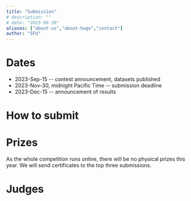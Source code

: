 ```yaml
---
title: "Submission"
# description: ""
# date: "2023-06-30"
aliases: ["about-us","about-hugo","contact"]
author: "SFU"
---
```



# Dates

- 2023-Sep-15 -- contest announcement, datasets published
- 2023-Nov-30, midnight Pacific Time -- submission deadline
- 2023-Dec-15 -- announcement of results

# How to submit

# Prizes

As the whole competition runs online, there will be no physical prizes this year. We will send certificates to
the top three submissions.

# Judges









<!-- <\!-- We will post the submission guidelines in May 2021, as we get closer to July-31 submission deadline. -\-> -->

<!-- We had seven submissions this year. All submissions were accepted to present at the 2021 SciVis Contest session at [IEEE -->
<!-- Vis](http://ieeevis.org/year/2021/welcome) on October 28<sup>th</sup>. After the session some of the submission details -->
<!-- and ideas will be revealed on this website. -->

<!-- ## Submission guidelines -->

<!-- The submission deadline was July 31<sup>st</sup>, 2021, 11:59pm Pacific Time (PDT). Each submission had to include: -->
<!-- <\!-- We will open submissions in early May. -\-> -->

<!-- - A 2-page PDF paper describing your visualization and analysis techniques. Focus on the techniques you used and results -->
<!--   you obtained. Do not waste space on background information or data description. Please follow the -->
<!--   [formatting guidelines for the manuscript](https://kaust-vislab.github.io/SciVis2020/submission.html) where you can -->
<!--   download LaTeX and Word templates. -->
<!-- - Images that explain how your visualizations help answer the questions. The images should be appended to the 2-page -->
<!--   document (thus, your whole PDF document should have more than 2 pages). The PDF document should be no bigger than 50 -->
<!--   MB in size. -->
<!-- - An MPEG-4, H.264 or Quicktime video (duration at most 10 minutes) showing the system, methods, or processes in -->
<!--   action. This is most helpful for demonstrating the effectiveness of your approach. -->

<!-- <\!-- To submit: -\-> -->

<!-- <\!-- 1. Visit https://new.precisionconference.com/vgtc. -\-> -->
<!-- <\!-- 1. Sign in or create an account. -\-> -->
<!-- <\!-- 1. Read and accept the privacy policy and terms and conditions. -\-> -->
<!-- <\!-- 1. Once the account is created, go to the Submissions tab, choose the following options and press Go: -\-> -->
<!-- <\!-- ![Submissions form](../images/submissions.png) -\-> -->
<!-- <\!-- 1. Edit the submission with your data and record the changes. -\-> -->

<!-- <\!-- The review process will be single- or double-blind: we leave it to the discretion of the authors whether they want to -\-> -->
<!-- <\!-- disclose their identity in their submission materials (the PDF with images and the video). -\-> -->

<!-- <\!-- We will notify authors of -\-> -->
<!-- <\!-- the accepted entries of any changes they need to make to their entry before publication. We will also invite these -\-> -->
<!-- <\!-- authors to pre-record a short video presentation for the IEEE Vis conference. The deadline for these presentations will -\-> -->
<!-- <\!-- be September 21<sup>st</sup>, 2021. -\-> -->

<!-- Accepted submission PDFs will be published in the 2021 IEEE Vis "USB download" proceedings. After the conference, the -->
<!-- top team will be invited to submit a full journal article (with an expedited review process) to IEEE Computer Graphics -->
<!-- and Applications (CG&A) Journal. -->

<!-- # Prizes -->

<!-- This year, due to the pandemic and the recent decision to hold the IEEE Vis Conference virtually, we will not be able to -->
<!-- give out prizes, as is normally done in-person at the conference. -->

<!-- <\!-- Compute Canada's previous *Visualize This!* prizes included 4K monitors and SSD drives. -\-> -->
<!-- <\!-- Normally providing prizes to the winning team(s) -- one prize per team.  -\-> -->
<!-- <\!-- All accepted submissions, subject to review, will be featured in the conference USB stick. -\-> -->
<!-- <\!-- A poster at the conference for the winning entry. Depending on availability, other teams may be invited to submit a poster. -\-> -->

<!-- # Dates -->

<!-- <\!-- We will be following the process of the last years. There might be slight changes but the plan is this: -\-> -->

<!-- The contest timeline is: -->

<!-- | Date | Event | -->
<!-- | -- | -- | -->
<!-- | ~~October 28<sup>th</sup>, 2020~~ | Official announcement of the 2021 IEEE SciVis Contest at IEEE Vis 2020 | -->
<!-- | ~~July 31<sup>st</sup>, 2021~~ | Deadline for Contest entry submissions | -->
<!-- | ~~August 12<sup>th</sup>, 2021~~ | Author notifications: accepted submissions are invited to submit a 7-min video presentation for the SciVis Contest session at IEEE Vis 2021 conference, along with a poster for the poster session, and an *optional* 30-second video preview | -->
<!-- | ~~August 31<sup>st</sup>, 2021~~ | Winning team notification | -->
<!-- | ~~September 1<sup>st</sup>, 2021~~ | Deadline for *optional* 30-sec video preview submission | -->
<!-- | ~~September 8<sup>th</sup>, 2021~~ | Deadline for poster submission and for any updates to the 2-page summary  | -->
<!-- | ~~September 21<sup>st</sup>, 2021~~ | Internal deadline for 7-min video presentation (before Sep-26 conference deadline) | -->
<!-- | ~~October 28<sup>th</sup>, 2021~~ | Official announcement of the results at IEEE Vis 2021 conference | -->

<!-- <\!-- - September 21, 2021 - Deadline for pre-recorded video presentations. -\-> -->

<!-- # Judges -->

<!-- <\!-- Describe the jury and the review process. A typical jury consists of 6 reviewers: three domain scientists and three -\-> -->
<!-- <\!-- people from vis (including AR). -\-> -->

<!-- <\!-- Full list will be provided shortly. -\-> -->

<!-- - Alex Razoumov, Training and Visualization Specialist, WestGrid / Compute Canada -->
<!-- - Thomas Theußl, Visualization Scientist, King Abdullah University of Science and Technology -->
<!-- - Theresa-Marie Rhyne, editor of the Visualization Viewpoints Department for IEEE Computer Graphics & Applications -->
<!--   Magazine <\!-- , Associate Editor of IEEE Computing Now -\-> -->
<!-- - Hosein Shahnas, Research Scientist, Earth Sciences, University of Toronto -->
<!-- - Russell Pysklywec, Professor and Chair of Earth Sciences, University of Toronto -->
<!-- - Yohai Meiron, HPC Analyst, University of Toronto, SciNet / Compute Canada -->
<!-- - Weiguang Guan, HPC Analyst, McMaster University, SHARCNET / Compute Canada -->

<!-- <\!-- Marcelo on the shortlist (volunteered to judge in June 2021) -\-> -->
<!-- <\!-- some judges from https://kaust-vislab.github.io/SciVis2020/submission.html -\-> -->
<!-- <\!-- Farhad Baratchi from ACEnet: Let me know if you need help with the contest ... always up for helping. -\-> -->
